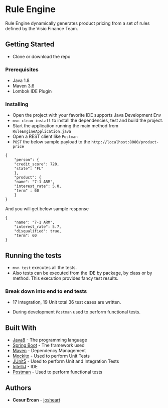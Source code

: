 # Rule Engine

Rule Engine dynamically generates product pricing from a set of rules defined by the Visio Finance Team.

## Getting Started

* Clone or download the repo

### Prerequisites

* Java 1.8
* Maven 3.6
* Lombok IDE Plugin

### Installing

* Open the project with your favorite IDE supports Java Development Env
* `mvn clean install` to install the dependencies, test and build the project.
* Start the application running the main method from `RuleEngineApplication.java`
* Open a REST client like `Postman`
* `POST` the below sample payload to the `http://localhost:8080/product-price`
```
{
    "person": {
    "credit_score": 720,
    "state": "FL"
    },
    "product": {
    "name": "7-1 ARM",
    "interest_rate": 5.0,
    "term" : 60
    }
}
```
And you will get below sample response

```
{
    "name": "7-1 ARM",
    "interest_rate": 5.7,
    "disqualified": true,
    "term": 60
}
```

## Running the tests

* `mvn test` executes all the tests. 
* Also tests can be executed from the IDE by package, by class or by method. This execution provides fancy test results.

### Break down into end to end tests

* 17 Integration, 19 Unit total 36 test cases are written.

* During development `Postman` used to perform functional tests.

## Built With

* [Java8](https://www.oracle.com/technetwork/java/javase/downloads/jdk8-downloads-2133151.html) - The programming language
* [Spring Boot](https://spring.io/projects/spring-boot) - The framework used
* [Maven](https://maven.apache.org/) - Dependency Management
* [Mockito](https://site.mockito.org/) - Used to perform Unit Tests
* [JUnit5](https://junit.org/junit5/) - Used to perform Unit and Integration Tests
* [IntelliJ](https://www.jetbrains.com/idea/) - IDE
* [Postman](https://www.getpostman.com/) - Used to perform functional tests


## Authors

* **Cesur Ercan** - [josheart](https://github.com/josheart)
